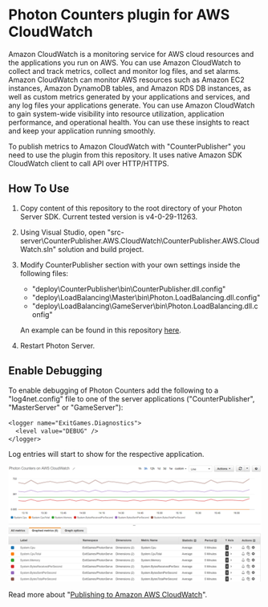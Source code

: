 # Photon Counters plugin for AWS CloudWatch

Amazon CloudWatch is a monitoring service for AWS cloud resources and the applications you run on AWS. 
You can use Amazon CloudWatch to collect and track metrics, collect and monitor log files, and set alarms. 
Amazon CloudWatch can monitor AWS resources such as Amazon EC2 instances, Amazon DynamoDB tables, and Amazon RDS DB instances, as well as custom metrics generated by your applications and services, and any log files your applications generate. 
You can use Amazon CloudWatch to gain system-wide visibility into resource utilization, application performance, and operational health. 
You can use these insights to react and keep your application running smoothly.

To publish metrics to Amazon CloudWatch with "CounterPublisher" you need to use the plugin from this repository.
It uses native Amazon SDK CloudWatch client to call API over HTTP/HTTPS.

## How To Use

1. Copy content of this repository to the root directory of your Photon Server SDK. Current tested version is v4-0-29-11263.
2. Using Visual Studio, open "src-server\CounterPublisher.AWS.CloudWatch\CounterPublisher.AWS.CloudWatch.sln" solution and build project.
3. Modify CounterPublisher section with your own settings inside the following files:

    - "deploy\CounterPublisher\bin\CounterPublisher.dll.config" 
    - "deploy\LoadBalancing\Master\bin\Photon.LoadBalancing.dll.config"
    - "deploy\LoadBalancing\GameServer\bin\Photon.LoadBalancing.dll.config"

   An example can be found in this repository [here](https://github.com/PhotonEngine/photon.counterpublisher.cloudwatch/blob/master/deploy/CounterPublisher/bin/CounterPublisher.dll.config).
   
4. Restart Photon Server.

## Enable Debugging

To enable debugging of Photon Counters add the following to a "log4net.config" file to one of the server applications ("CounterPublisher", "MasterServer" or "GameServer"):

```
<logger name="ExitGames.Diagnostics">
  <level value="DEBUG" />    
</logger>
```

Log entries will start to show for the respective application.

![PhotonCountersOnCloudWatch](https://raw.githubusercontent.com/PhotonEngine/photon.counterpublisher.cloudwatch/master/PhotonCountersOnCloudWatch.PNG)

Read more about "[Publishing to Amazon AWS CloudWatch](https://doc.photonengine.com/en-us/server/v4/performance/photon-counters#publishing_to_amazon_aws_cloudwatch)".
